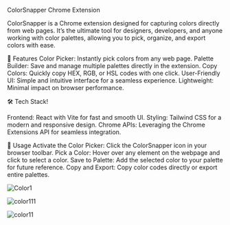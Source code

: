 ColorSnapper Chrome Extension


ColorSnapper is a Chrome extension designed for capturing colors directly from web pages. It’s the ultimate tool for designers, developers, and anyone working with color palettes, allowing you to pick, organize, and export colors with ease.

🌟 Features
Color Picker: Instantly pick colors from any web page.
Palette Builder: Save and manage multiple palettes directly in the extension.
Copy Colors: Quickly copy HEX, RGB, or HSL codes with one click.
User-Friendly UI: Simple and intuitive interface for a seamless experience.
Lightweight: Minimal impact on browser performance.


🛠 Tech Stack!

Frontend: React with Vite for fast and smooth UI.
Styling: Tailwind CSS for a modern and responsive design.
Chrome APIs: Leveraging the Chrome Extensions API for seamless integration.


🎨 Usage
Activate the Color Picker: Click the ColorSnapper icon in your browser toolbar.
Pick a Color: Hover over any element on the webpage and click to select a color.
Save to Palette: Add the selected color to your palette for future reference.
Copy and Export: Copy color codes directly or export entire palettes.



![Color1](https://github.com/user-attachments/assets/a48f42cb-555a-4a6e-ae30-bf8fed733ff8)

![color111](https://github.com/user-attachments/assets/71859693-93d1-451e-b061-9aa9611a7d8e)

![color11](https://github.com/user-attachments/assets/8fe108e4-7ce3-4732-98dc-156802591d52)











